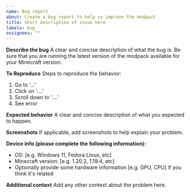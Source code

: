 ```yaml
---
name: Bug report
about: Create a bug report to help us improve the modpack
title: Short description of issue here
labels: bug
assignees: ""
---
```


**Describe the bug**
A clear and concise description of what the bug is. Be sure that you are running the latest version of the modpack available for your Minecraft version.

**To Reproduce**
Steps to reproduce the behavior:

1. Go to '...'
2. Click on '....'
3. Scroll down to '....'
4. See error

**Expected behavior**
A clear and concise description of what you expected to happen.

**Screenshots**
If applicable, add screenshots to help explain your problem.

**Device info (please complete the following information):**

- OS: [e.g. Windows 11, Fedora Linux, etc]
- Minecraft version: [e.g. 1.20.2, 1.19.4, etc]
- Optionally provide some hardware information [e.g. GPU, CPU] if you think it's related

**Additional context**
Add any other context about the problem here.
